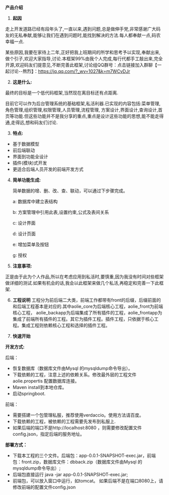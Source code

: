 

**产品介绍**

1. **起因**

走上开发道路已经有段年头了,一直以来,遇到问题,总是做伸手党,非常感谢广大码友的无私奉献,能够让我们在遇到问题时,能找到解决的方法.每人都奉献一点,码农幸福一点.

某些原因,我要在家待上二年,正好把我上班期间的所学和思考予以实现,奉献出来,做个引子,欢迎大家指导,讨论.本框架99%由我个人完成,每行代都手工敲出来,完全开源,欢迎码友们提意见,不断完善此框架,讨论组QQ群号：点击链接加入群聊【一起讨论--熬烈】：https://jq.qq.com/?_wv=1027&k=m7WCvDJr

2. **这是什么:**

最终的目标是一个低代码框架,当然现在离目标还有点距离.

目前它可以作为后台管理系统的基础框架,私活利器.已实现的内容包括:菜单管理,角色管理,组织管理,权限管理,人员管理,流程管理, 方案设计,界面设计,查询设计,首页等功能.但这些功能并不是我分享的重点,重点是设计这些功能的思想,能不能走得通,走得远,想和码友们讨论.

3. **特点:**

- 基于数据模型
- 前后端联动
- 界面到功能全设计
- 插件(模块)式开发
- 更适合后端人员开发的前端开发方式
4. **简单功能生成:**

   简单数据的增、删、改、查、联动，可以通过下步骤完成。

   a:  数据库中建立表结构

   b: 方案管理中引用此表,设置约束,公式及表间关系

   c:  设计界面

   d: 设计页面

   e: 增加菜单及按钮

   g: 授权

5. **注意事项:**

正是由于此为个人作品,所以在考虑应用到私活时,要慎重,因为我没有时间对些框架做详细的测试.如果有机会的话,我会以此框架来做几个私活,再稳定和完善一下此框架.

6. **工程说明**
工程分为前后端二大类，前端工作都带有front的后缀，后缀前面的和后端工程基本是对应的.其中aolie_core为后端核心工程，aolie_front为前端核心工程，
aolie_backapp为后端集成了所有插件的工程，aolie_frontapp为集成了前端所有插件的工程。其它为插件工程。插件工程，只依据于核心工程。集成工程则依赖核心工程和选择的插件工程。

7. **快速开始**
   

**开发方式:**
 >>
   后端：
   - 恢复数据库（数据库文件由Mysql 的mysqldump命令导出）。
   - 下载依赖的工程，注意上述的依赖关系。修改最外层的工程文件 aolie.propertis 配置数据库连接。
   - Maven install到本地仓库。
   - 启动springboot.
   >>
   前端：
   - 需要搭建一个包管理私服，推荐使用verdaccio。使用方法请百度。
   - 下载依赖的工程，被依赖的工程需要先发布到私服上.
   - 如果后端的端口不是http://localhost:8080 ，则需要修改配置文件 config.json，指定后端的服务地址。
  
**部署方式：**
  - 下载本工程的三个文件。后端包：app-0.0.1-SNAPSHOT-exec.jar，前端包：front.zip，数据库文件：dbback.zip（数据库文件由Mysql 的mysqldump命令导出）;
  - 后端包直接运行 java -jar app-0.0.1-SNAPSHOT-exec.jar;
  - 前端包，可以放入窗口中运行，如tomcat。
  如果后端不是在端口8080上，请修改前端的配置文件config.json
